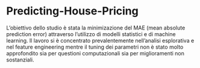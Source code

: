 # Predicting-House-Pricing
L’obiettivo dello studio è stata la minimizazione del MAE (mean absolute prediction error) attraverso l’utilizzo di modelli statistici e di machine learning. Il lavoro si è concentrato prevalentemente nell’analisi esplorativa e nel feature engineering mentre il tuning dei parametri non è stato molto approfondito sia per questioni computazionali sia per miglioramenti non sostanziali.
